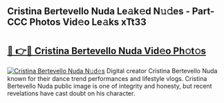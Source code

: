## Cristina Bertevello Nuda Le𝚊k𝚎d N𝚞𝚍es - Part-CCC Photos Vid𝚎o Le𝚊ks xTt33

# <h2><a href="http://fbfcgh.evod.top/?m=Cristina+Bertevello+Nuda">🔗 👉🔴 Cristina Bertevello Nuda Vid𝚎o Ph𝚘t𝚘s</a></h2>

[![Cristina Bertevello Nuda N𝚞d𝚎s](https://i.imgur.com/8V9OHl7.gif)](http://fbfcgh.evod.top/?m=Cristina+Bertevello+Nuda)
Digital creator Cristina Bertevello Nuda known for their dance trend performances and lifestyle vlogs. Cristina Bertevello Nuda public image is one of integrity and honesty, but recent revelations have cast doubt on his character. 
